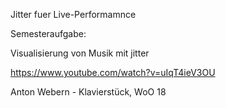 Jitter fuer Live-Performamnce

Semesteraufgabe:

Visualisierung von Musik mit jitter

https://www.youtube.com/watch?v=uIqT4ieV3OU

Anton Webern - Klavierstück, WoO 18

